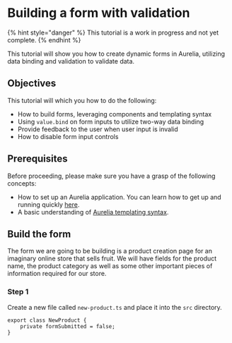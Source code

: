 # Building a form with validation

{% hint style="danger" %}
This tutorial is a work in progress and not yet complete.
{% endhint %}

This tutorial will show you how to create dynamic forms in Aurelia, utilizing data binding and validation to validate data.

## Objectives

This tutorial will which you how to do the following:

* How to build forms, leveraging components and templating syntax
* Using `value.bind` on form inputs to utilize two-way data binding
* Provide feedback to the user when user input is invalid
* How to disable form input controls

## Prerequisites

Before proceeding, please make sure you have a grasp of the following concepts:

* How to set up an Aurelia application. You can learn how to get up and running quickly [here](../getting-started/quick-install-guide.md).
* A basic understanding of [Aurelia templating syntax](../getting-to-know-aurelia/introduction/).

## Build the form

The form we are going to be building is a product creation page for an imaginary online store that sells fruit. We will have fields for the product name, the product category as well as some other important pieces of information required for our store.

### Step 1

Create a new file called `new-product.ts` and place it into the `src` directory.

```text
export class NewProduct {
    private formSubmitted = false;
}
```

